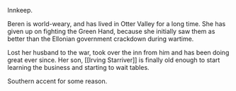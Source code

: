 Innkeep. 

Beren is world-weary, and has lived in Otter Valley for a long time. She has given up on fighting the Green Hand, because she initially saw them as better than the Ellonian government crackdown during wartime. 

Lost her husband to the war, took over the inn from him and has been doing great ever since. Her son, [[Irving Starriver]] is finally old enough to start learning the business and starting to wait tables. 

Southern accent for some reason. 